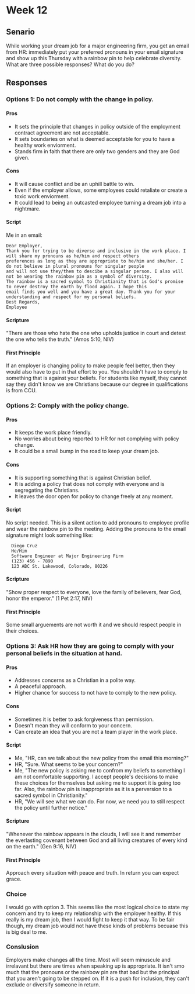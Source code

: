 # Week 12
## Senario
While working your dream job for a major engineering firm, you get an email from HR: immediately put your preferred pronouns in your email signature and show up this Thursday with a rainbow pin to help celebrate diversity. What are three possible responses? What do you do?

## Responses
### Options 1: Do not comply with the change in policy.
#### Pros
- It sets the principle that changes in policy outside of the employment contract agreement are not acceptable.
- It sets boundaries on what is deemed acceptable for you to have a healthy work enviorment.
- Stands firm in faith that there are only two genders and they are God given.
#### Cons
- It will cause conflict and be an uphill battle to win.
- Even if the employer allows, some employees could retaliate or create a toxic work enviorment.
- It could lead to being an outcasted employee turning a dream job into a nightmare.
#### Script
Me in an email: 

    Dear Employer,
    Thank you for trying to be diverse and inclusive in the work place. I will share my pronouns as he/him and respect others
    preferences as long as they are appropriate to he/him and she/her. I do not believe in plural pronouns for singular people
    and will not use they/them to descibe a singular person. I also will not be wearing the rainbow pin as a symbol of diversity.
    The rainbow is a sacred symbol to Christianity that is God's promise to never destroy the earth by flood again. I hope this
    email finds you well and you have a great day. Thank you for your understanding and respect for my personal beliefs.
    Best Regards,
    Employee

#### Scripture
"There are those who hate the one who upholds justice in court and detest the one who tells the truth." (Amos 5:10, NIV)

#### First Principle
If an employer is changing policy to make people feel better, then they would also have to put in that effort to you. You shouldn't have to comply to something that is against your beliefs. For students like myself, they cannot say they didn't know we are Christians because our degree in qualifications is from CCU.

### Options 2: Comply with the policy change.
#### Pros
- It keeps the work place friendly.
- No worries about being reported to HR for not complying with policy change.
- It could be a small bump in the road to keep your dream job.
#### Cons
- It is supporting something that is against Christian belief.
- It is adding a policy that does not comply with everyone and is segregating the Christians.
- It leaves the door open for policy to change freely at any moment.
#### Script
No script needed. This is a silent action to add pronouns to employee profile and wear the rainbow pin to the meeting. Adding the pronouns to the email signature might look something like:
      
      Diego Cruz
      He/Him
      Software Engineer at Major Engineering Firm
      (123) 456 - 7890
      123 ABC St. Lakewood, Colorado, 80226
      
#### Scripture
"Show proper respect to everyone, love the family of believers, fear God, honor the emperor." (1 Pet 2:17, NIV)
#### First Principle
Some small arguements are not worth it and we should respect people in their choices.

### Options 3: Ask HR how they are going to comply with your personal beliefs in the situation at hand.
#### Pros
- Addresses concerns as a Christian in a polite way.
- A peaceful approach.
- Higher chance for success to not have to comply to the new policy.
#### Cons
- Sometimes it is better to ask forgiveness than permission.
- Doesn't mean they will conform to your concern.
- Can create an idea that you are not a team player in the work place.
#### Script
- Me, "HR, can we talk about the new policy from the email this morning?"
- HR, "Sure. What seems to be your concern?"
- Me, "The new policy is asking me to confrom my beliefs to something I am not comfortable supporting. I accept people's decisions to make these choices for themselves but asking me to support it is going too far. Also, the rainbow pin is inappropriate as it is a perversion to a sacred symbol in Christianity."
- HR, "We will see what we can do. For now, we need you to still respect the policy until further notice."
#### Scripture
"Whenever the rainbow appears in the clouds, I will see it and remember the everlasting covenant between God and all living creatures of every kind on the earth." (Gen 9:16, NIV)
#### First Principle
Approach every situation with peace and truth. In return you can expect grace.

### Choice
I would go with option 3. This seems like the most logical choice to state my concern and try to keep my relationship with the employer healthy. If this really is my dream job, then I would fight to keep it that way. To be fair though, my dream job would not have these kinds of problems becuase this is big deal to me.
### Conslusion
Employers make changes all the time. Most will seem minuscule and irrelavant but there are times when speaking up is appropriate. It isn't smo much that the pronouns or the rainbow pin are that bad but the principal that you aren't going to be stepped on. If it is a push for inclusion, they can't exclude or diversify someone in return.
